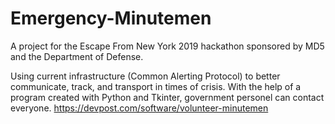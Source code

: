 # Emergency-Minutemen
A project for the Escape From New York 2019 hackathon sponsored by MD5 and the Department of Defense.

Using current infrastructure (Common Alerting Protocol) to better communicate, track, and transport in times of crisis.
With the help of a program created with Python and Tkinter, government personel can contact everyone.
https://devpost.com/software/volunteer-minutemen
